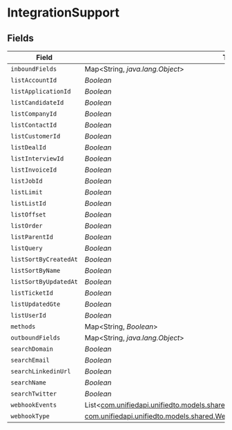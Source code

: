 # IntegrationSupport


## Fields

| Field                                                                                                                                                  | Type                                                                                                                                                   | Required                                                                                                                                               | Description                                                                                                                                            |
| ------------------------------------------------------------------------------------------------------------------------------------------------------ | ------------------------------------------------------------------------------------------------------------------------------------------------------ | ------------------------------------------------------------------------------------------------------------------------------------------------------ | ------------------------------------------------------------------------------------------------------------------------------------------------------ |
| `inboundFields`                                                                                                                                        | Map<String, *java.lang.Object*>                                                                                                                        | :heavy_minus_sign:                                                                                                                                     | N/A                                                                                                                                                    |
| `listAccountId`                                                                                                                                        | *Boolean*                                                                                                                                              | :heavy_minus_sign:                                                                                                                                     | N/A                                                                                                                                                    |
| `listApplicationId`                                                                                                                                    | *Boolean*                                                                                                                                              | :heavy_minus_sign:                                                                                                                                     | N/A                                                                                                                                                    |
| `listCandidateId`                                                                                                                                      | *Boolean*                                                                                                                                              | :heavy_minus_sign:                                                                                                                                     | N/A                                                                                                                                                    |
| `listCompanyId`                                                                                                                                        | *Boolean*                                                                                                                                              | :heavy_minus_sign:                                                                                                                                     | N/A                                                                                                                                                    |
| `listContactId`                                                                                                                                        | *Boolean*                                                                                                                                              | :heavy_minus_sign:                                                                                                                                     | N/A                                                                                                                                                    |
| `listCustomerId`                                                                                                                                       | *Boolean*                                                                                                                                              | :heavy_minus_sign:                                                                                                                                     | N/A                                                                                                                                                    |
| `listDealId`                                                                                                                                           | *Boolean*                                                                                                                                              | :heavy_minus_sign:                                                                                                                                     | N/A                                                                                                                                                    |
| `listInterviewId`                                                                                                                                      | *Boolean*                                                                                                                                              | :heavy_minus_sign:                                                                                                                                     | N/A                                                                                                                                                    |
| `listInvoiceId`                                                                                                                                        | *Boolean*                                                                                                                                              | :heavy_minus_sign:                                                                                                                                     | N/A                                                                                                                                                    |
| `listJobId`                                                                                                                                            | *Boolean*                                                                                                                                              | :heavy_minus_sign:                                                                                                                                     | N/A                                                                                                                                                    |
| `listLimit`                                                                                                                                            | *Boolean*                                                                                                                                              | :heavy_minus_sign:                                                                                                                                     | N/A                                                                                                                                                    |
| `listListId`                                                                                                                                           | *Boolean*                                                                                                                                              | :heavy_minus_sign:                                                                                                                                     | N/A                                                                                                                                                    |
| `listOffset`                                                                                                                                           | *Boolean*                                                                                                                                              | :heavy_minus_sign:                                                                                                                                     | N/A                                                                                                                                                    |
| `listOrder`                                                                                                                                            | *Boolean*                                                                                                                                              | :heavy_minus_sign:                                                                                                                                     | N/A                                                                                                                                                    |
| `listParentId`                                                                                                                                         | *Boolean*                                                                                                                                              | :heavy_minus_sign:                                                                                                                                     | N/A                                                                                                                                                    |
| `listQuery`                                                                                                                                            | *Boolean*                                                                                                                                              | :heavy_minus_sign:                                                                                                                                     | N/A                                                                                                                                                    |
| `listSortByCreatedAt`                                                                                                                                  | *Boolean*                                                                                                                                              | :heavy_minus_sign:                                                                                                                                     | N/A                                                                                                                                                    |
| `listSortByName`                                                                                                                                       | *Boolean*                                                                                                                                              | :heavy_minus_sign:                                                                                                                                     | N/A                                                                                                                                                    |
| `listSortByUpdatedAt`                                                                                                                                  | *Boolean*                                                                                                                                              | :heavy_minus_sign:                                                                                                                                     | N/A                                                                                                                                                    |
| `listTicketId`                                                                                                                                         | *Boolean*                                                                                                                                              | :heavy_minus_sign:                                                                                                                                     | N/A                                                                                                                                                    |
| `listUpdatedGte`                                                                                                                                       | *Boolean*                                                                                                                                              | :heavy_minus_sign:                                                                                                                                     | N/A                                                                                                                                                    |
| `listUserId`                                                                                                                                           | *Boolean*                                                                                                                                              | :heavy_minus_sign:                                                                                                                                     | N/A                                                                                                                                                    |
| `methods`                                                                                                                                              | Map<String, *Boolean*>                                                                                                                                 | :heavy_minus_sign:                                                                                                                                     | N/A                                                                                                                                                    |
| `outboundFields`                                                                                                                                       | Map<String, *java.lang.Object*>                                                                                                                        | :heavy_minus_sign:                                                                                                                                     | N/A                                                                                                                                                    |
| `searchDomain`                                                                                                                                         | *Boolean*                                                                                                                                              | :heavy_minus_sign:                                                                                                                                     | N/A                                                                                                                                                    |
| `searchEmail`                                                                                                                                          | *Boolean*                                                                                                                                              | :heavy_minus_sign:                                                                                                                                     | N/A                                                                                                                                                    |
| `searchLinkedinUrl`                                                                                                                                    | *Boolean*                                                                                                                                              | :heavy_minus_sign:                                                                                                                                     | N/A                                                                                                                                                    |
| `searchName`                                                                                                                                           | *Boolean*                                                                                                                                              | :heavy_minus_sign:                                                                                                                                     | N/A                                                                                                                                                    |
| `searchTwitter`                                                                                                                                        | *Boolean*                                                                                                                                              | :heavy_minus_sign:                                                                                                                                     | N/A                                                                                                                                                    |
| `webhookEvents`                                                                                                                                        | List<[com.unifiedapi.unifiedto.models.shared.PropertyIntegrationSupportWebhookEvents](../../models/shared/PropertyIntegrationSupportWebhookEvents.md)> | :heavy_minus_sign:                                                                                                                                     | N/A                                                                                                                                                    |
| `webhookType`                                                                                                                                          | [com.unifiedapi.unifiedto.models.shared.WebhookType](../../models/shared/WebhookType.md)                                                               | :heavy_minus_sign:                                                                                                                                     | N/A                                                                                                                                                    |